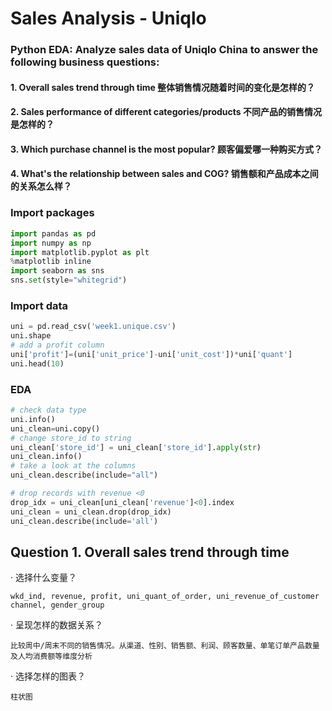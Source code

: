 # Sales Analysis - Uniqlo
### Python EDA: Analyze sales data of Uniqlo China to answer the following business questions:
#### 1. Overall sales trend through time 整体销售情况随着时间的变化是怎样的？
#### 2. Sales performance of different categories/products 不同产品的销售情况是怎样的？
#### 3. Which purchase channel is the most popular? 顾客偏爱哪一种购买方式？
#### 4. What's the relationship between sales and COG? 销售额和产品成本之间的关系怎么样？

### Import packages
```Python
import pandas as pd
import numpy as np
import matplotlib.pyplot as plt
%matplotlib inline
import seaborn as sns
sns.set(style="whitegrid")
```

### Import data
```Python
uni = pd.read_csv('week1.unique.csv')
uni.shape
# add a profit column
uni['profit']=(uni['unit_price']-uni['unit_cost'])*uni['quant']
uni.head(10)
```

### EDA
```Python
# check data type
uni.info()
uni_clean=uni.copy()
# change store_id to string
uni_clean['store_id'] = uni_clean['store_id'].apply(str)
uni_clean.info()
# take a look at the columns
uni_clean.describe(include="all")

# drop records with revenue <0
drop_idx = uni_clean[uni_clean['revenue']<0].index
uni_clean = uni_clean.drop(drop_idx)
uni_clean.describe(include='all')
```


## Question 1. Overall sales trend through time
· 选择什么变量？
    
    wkd_ind, revenue, profit, uni_quant_of_order, uni_revenue_of_customer
    channel, gender_group

· 呈现怎样的数据关系？
    
    比较周中/周末不同的销售情况。从渠道、性别、销售额、利润、顾客数量、单笔订单产品数量及人均消费额等维度分析

· 选择怎样的图表？
    
    柱状图
